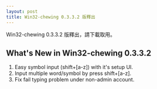 ```yaml
---
layout: post
title: Win32-chewing 0.3.3.2 版釋出
---
```

Win32-chewing 0.3.3.2 版釋出，請下載取用。

What's New in Win32-chewing 0.3.3.2
----------------------------------------------------------
1. Easy symbol input (shift+[a-z]) with it's setup UI.
2. Input multiple word/symbol by press shift+[a-z].
3. Fix fail typing problem under non-admin account.
